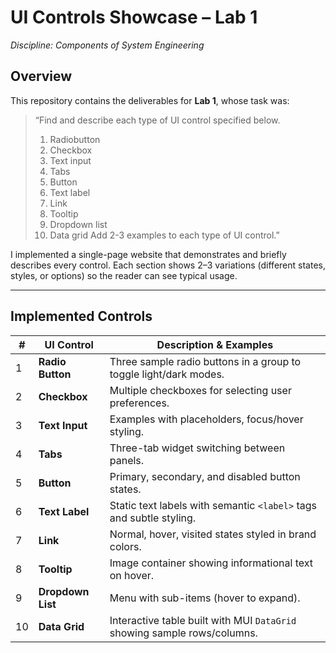 # UI Controls Showcase – Lab 1

_Discipline: Components of System Engineering_

## Overview

This repository contains the deliverables for **Lab 1**, whose task was:

> “Find and describe each type of UI control specified below.
>
> 1. Radiobutton
> 2. Checkbox
> 3. Text input
> 4. Tabs
> 5. Button
> 6. Text label
> 7. Link
> 8. Tooltip
> 9. Dropdown list
> 10. Data grid
>     Add 2-3 examples to each type of UI control.”

I implemented a single-page website that demonstrates and briefly describes every control. Each section shows 2–3 variations (different states, styles, or options) so the reader can see typical usage.

---

## Implemented Controls

| #   | UI Control        | Description & Examples                                                   |
| --- | ----------------- | ------------------------------------------------------------------------ |
| 1   | **Radio Button**  | Three sample radio buttons in a group to toggle light/dark modes.        |
| 2   | **Checkbox**      | Multiple checkboxes for selecting user preferences.                      |
| 3   | **Text Input**    | Examples with placeholders, focus/hover styling.                         |
| 4   | **Tabs**          | Three-tab widget switching between panels.                               |
| 5   | **Button**        | Primary, secondary, and disabled button states.                          |
| 6   | **Text Label**    | Static text labels with semantic `<label>` tags and subtle styling.      |
| 7   | **Link**          | Normal, hover, visited states styled in brand colors.                    |
| 8   | **Tooltip**       | Image container showing informational text on hover.                     |
| 9   | **Dropdown List** | Menu with sub-items (hover to expand).                                   |
| 10  | **Data Grid**     | Interactive table built with MUI `DataGrid` showing sample rows/columns. |

